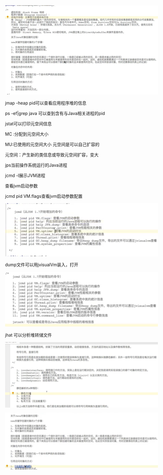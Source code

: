 ![image-20200924182626033](JVM内存分配.assets/image-20200924182626033.png)



jmap -heap pid可以查看应用程序堆的信息



ps -ef|grep java  可以查到含有与Java相关进程的pid



jstat可以打印元空间信息



MC :分配到元空间大小

 MU:已使用的元空间大小    元空间是可以自己扩容的

元空间：产生新的类信息或导致元空间扩容，变大



jps当前操作系统运行的Java进程

jcmd -l展示JVM进程

查看jvm启动参数



jcmd pid VM.flags查看jvm启动参数配置



![image-20201001234114496](JVM内存分配.assets/image-20201001234114496.png)



dump文件可以用jvisualVm装入，打开

![image-20201001234334876](JVM内存分配.assets/image-20201001234334876.png)



jhat 可以分析堆转储文件



![image-20201002213935286](JVM内存分配.assets/image-20201002213935286.png)

![image-20201002214058912](JVM内存分配.assets/image-20201002214058912.png)